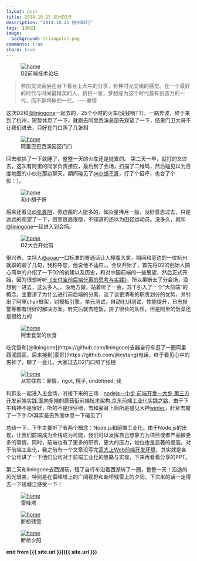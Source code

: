 ```yaml
---
layout: post
title: 2014.10.25 杭州D2行
description: "2014.10.25 杭州D2行"
tags: [游记]
image:
  background: triangular.png
comments: true
share: true
---
```


<figure>
	<a href="https://github.com/soulteary/Get-D2-2014-Ticket/raw/master/assets/img/figure.png">
		<img src="https://github.com/soulteary/Get-D2-2014-Ticket/raw/master/assets/img/figure.png" alt="home" />
	</a>
	<figcaption>D2前端技术论坛</figcaption>
</figure>

>参加交流会坐在台下看台上大牛的分享，有种时光交错的感觉。在一个最好的时代与时间最精英的人，挤挤一堂，梦想成为这个时代最有创造力的一代，而不是垮掉的一代。----豪情 
	
这次D2和[@liningone](https://github.com/liningone)一起去的，25个小时的火车(没钱啊TT)，一路奔波，终于来到了杭州，短暂休息了一下，就跑去阿里西溪总部先观望了一下，结果门卫大哥不让我们进去，只好在门口照了几张相
<figure>
	<a href="/images/2014-10-d2-albb.jpg">
		<img src="/images/2014-10-d2-albb.jpg" alt="home" />
	</a>
	<figcaption>阿里巴巴西溪园区门口</figcaption>
</figure>

回去收拾了一下就睡了，整整一天的火车还是挺累的。
第二天一早，就打的又过去，这次有阿里的同学负责接应，最后到了会场，扫描了二维码，然后碰见以为百度地图的小伙在那边聊天，期间碰见了[@小胡子哥](https://github.com/barretlee)，打了个招呼，也合了个影：）。

<figure>
	<a href="/images/2014-10-d2-xiaohuzi.jpg">
		<img src="/images/2014-10-d2-xiaohuzi.jpg" alt="home" />
	</a>
	<figcaption>和小胡子哥</figcaption>
</figure>

后来还看见[@张鑫旭](http://www.zhangxinxu.com/wordpress/)，旁边围的人挺多的，如众星捧月一般，没好意思过去，只是远远的观望了一下，很黑很高很瘦，不知道的还以为田径运动员。没多久，就和[@liningone](https://github.com/liningone)一起进入到会场。
<figure>
	<a href="/images/2014-10-d2-dahui.jpg">
		<img src="/images/2014-10-d2-dahui.jpg" alt="home" />
	</a>
	<figcaption>D2大会开始前</figcaption>
</figure>

很兴奋，主持人[@aoao](http://weibo.com/aoaoing?topnav=1&wvr=6&topsug=1)一口标准的普通话让人捧腹大笑，期间和旁边的一位杭州就职的聊了几句，我称呼您，他说他不适应。。会议开始了，首先将D2的创始人圆心简单的介绍了一下D2的创建以及历史，和对中国前端的一些展望，然后正式开始，因为很想听听[《支付宝前后端分离的思考与实践》](http://vdisk.weibo.com/s/C30SUspJtfe1v)，所以果断去了分会场，没想到一进去，这么多人。。没地方做，站着听了一会。苏千引入了一个“大前端”的概念，主要讲了为什么进行前后端的分离，谈了谈更清晰的职责划分的优势，并引出了阿里chair框架，对模板引擎，单元测试，自动化UI测试，性能提升，日志报警等都有很好的解决方案。听完后就去吃饭，排了很长的队伍，但是阿里的饭菜还是很给力的
<figure>
	<a href="/images/2014-10-d2-shitang.jpg">
		<img src="/images/2014-10-d2-shitang.jpg" alt="home" />
	</a>
	<figcaption>阿里食堂的伙食</figcaption>
</figure>
吃完饭和[@liningone](https://github.com/liningone)去器自行车逛了一圈阿里西溪园区，后来接到[豪哥](https://github.com/jikeytang)电话，终于看见心中的男神了，聊了一会儿，大家过去D2门口照了张相
<figure>
	<a href="/images/2014-10-d2-haoqing.jpg">
		<img src="/images/2014-10-d2-haoqing.jpg" alt="home" />
	</a>
	<figcaption>从左往右：豪情，ngot, 桃子, undefined, 我</figcaption>
</figure>

和群友一起进入主会场，听接下来的三场：[nodejs一小步 前端开发一大步](http://vdisk.weibo.com/s/C30SUspJtfe4O),[第三方开发前端实践](http://vdisk.weibo.com/s/C30SUspJtfdhI),[面向多端的蘑菇街前端技术架构](http://vdisk.weibo.com/s/C30SUspJtfdi5),[京东前端工业化实践之路](http://vdisk.weibo.com/s/C30SUspJtf4sv)，由于下午精神不是很好，听的不是很仔细，去和豪哥上厕所是碰见大神[winter](http://weibo.com/wintercn?from=feed&loc=nickname)，赶紧去握了一下手:D(其实是去外面休息一下碰见了)

总结一下，下午主要听了有两个概念：Node.js和前端工业化。由于Node.js的出现，让我们前端成为全栈成为可能，我们可以发挥自己想象力为项目或者产品做更多的事情，同时，前端也有了更多的职责，更大的压力，地位也是显著的提高。对于前端工业化，我之前有一个文章没写完[高大上Web前端开发环境](http://www.hacke2.cn/web-development-process/)，其实就是各个公司讲了一下他们公司对于前端工业化的思路与实现，下来再看看分享的PPT。


第二天和liningone去西湖玩，租了自行车沿着西湖转了一圈，整整一天！沿途的风光很美，特别是在雷峰塔上的广阔视野和断桥残雪上的夕阳。下次来的话一定得去一下钱塘江感受一下！
<figure>
	<a href="/images/2014-10-d2-leifeng.jpg">
		<img src="/images/2014-10-d2-leifeng.jpg" alt="home" />
	</a>
	<figcaption>雷峰塔</figcaption>
</figure>

<figure>
	<a href="/images/2014-10-d2-duanqiao.jpg">
		<img src="/images/2014-10-d2-duanqiao.jpg" alt="home" />
	</a>
	<figcaption>断桥残雪</figcaption>
</figure>

<figure>
	<a href="/images/2014-10-d2-xiyang.jpg">
		<img src="/images/2014-10-d2-xiyang.jpg" alt="home" />
	</a>
	<figcaption>断桥夕阳</figcaption>
</figure>

**end from [{{ site.url }}]({{ site.url }})**